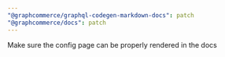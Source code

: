 ```yaml
---
"@graphcommerce/graphql-codegen-markdown-docs": patch
"@graphcommerce/docs": patch
---
```


Make sure the config page can be properly rendered in the docs
